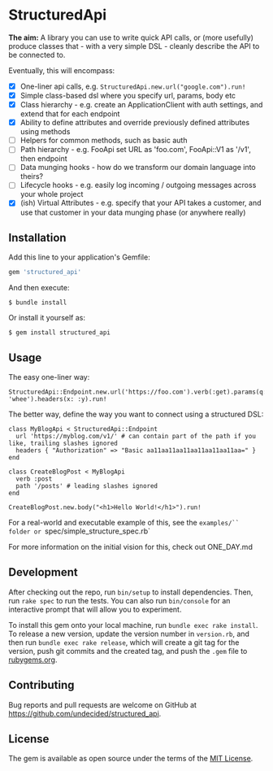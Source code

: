 # StructuredApi

**The aim:** A library you can use to write quick API calls, or (more usefully)
produce classes that - with a very simple DSL - cleanly describe the API to be
connected to.

Eventually, this will encompass:

 - [X] One-liner api calls, e.g. `StructuredApi.new.url("google.com").run!`
 - [X] Simple class-based dsl where you specify url, params, body etc
 - [X] Class hierarchy - e.g. create an ApplicationClient with auth settings,
 and extend that for each endpoint
 - [X] Ability to define attributes and override previously defined attributes using methods
 - [ ] Helpers for common methods, such as basic auth
 - [ ] Path hierarchy - e.g. FooApi set URL as 'foo.com', FooApi::V1 as '/v1', then endpoint
 - [ ] Data munging hooks - how do we transform our domain language into theirs?
 - [ ] Lifecycle hooks - e.g. easily log incoming / outgoing messages across your
 whole project
 - [X] (ish) Virtual Attributes - e.g. specify that your API takes a customer, and use
 that customer in your data munging phase (or anywhere really)

## Installation

Add this line to your application's Gemfile:

```ruby
gem 'structured_api'
```

And then execute:

    $ bundle install

Or install it yourself as:

    $ gem install structured_api

## Usage

The easy one-liner way:

```
StructuredApi::Endpoint.new.url('https://foo.com').verb(:get).params(q: 'whee').headers(x: :y).run!
```

The better way, define the way you want to connect using a structured DSL:

```
class MyBlogApi < StructuredApi::Endpoint
  url 'https://myblog.com/v1/' # can contain part of the path if you like, trailing slashes ignored
  headers { "Authorization" => "Basic aa11aa11aa11aa11aa11aa11aa=" }
end

class CreateBlogPost < MyBlogApi
  verb :post
  path '/posts' # leading slashes ignored
end

CreateBlogPost.new.body("<h1>Hello World!</h1>").run!
```
For a real-world and executable example of this, see the `examples/`` folder or `spec/simple_structure_spec.rb`

For more information on the initial vision for this, check out ONE_DAY.md

## Development

After checking out the repo, run `bin/setup` to install dependencies. Then, run `rake spec` to run the tests. You can also run `bin/console` for an interactive prompt that will allow you to experiment.

To install this gem onto your local machine, run `bundle exec rake install`. To release a new version, update the version number in `version.rb`, and then run `bundle exec rake release`, which will create a git tag for the version, push git commits and the created tag, and push the `.gem` file to [rubygems.org](https://rubygems.org).

## Contributing

Bug reports and pull requests are welcome on GitHub at https://github.com/undecided/structured_api.

## License

The gem is available as open source under the terms of the [MIT License](https://opensource.org/licenses/MIT).
